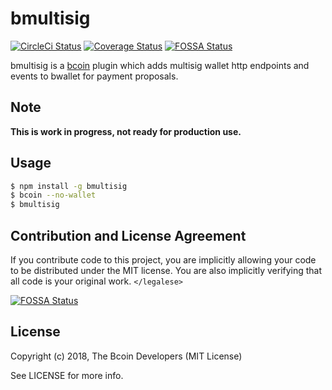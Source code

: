 # bmultisig

[![CircleCi Status][circleci-status-img]][circleci-status-url]
[![Coverage Status][coverage-status-img]][coverage-status-url]
[![FOSSA Status](https://app.fossa.io/api/projects/git%2Bgithub.com%2Fnodar-chkuaselidze%2Fbmultisig.svg?type=shield)](https://app.fossa.io/projects/git%2Bgithub.com%2Fnodar-chkuaselidze%2Fbmultisig?ref=badge_shield)

bmultisig is a [bcoin][bcoin] plugin which adds multisig wallet http endpoints and events to bwallet for payment proposals.

## Note
**This is work in progress, not ready for production use.**

## Usage

``` bash
$ npm install -g bmultisig
$ bcoin --no-wallet
$ bmultisig
```

## Contribution and License Agreement

If you contribute code to this project, you are implicitly allowing your code
to be distributed under the MIT license. You are also implicitly verifying that
all code is your original work. `</legalese>`


[![FOSSA Status](https://app.fossa.io/api/projects/git%2Bgithub.com%2Fnodar-chkuaselidze%2Fbmultisig.svg?type=large)](https://app.fossa.io/projects/git%2Bgithub.com%2Fnodar-chkuaselidze%2Fbmultisig?ref=badge_large)

## License

Copyright (c) 2018, The Bcoin Developers (MIT License)

See LICENSE for more info.

[bcoin]: https://github.com/bcoin-org/bcoin

[coverage-status-img]: https://codecov.io/gh/bcoin-org/bmultisig/badge.svg?branch=master
[coverage-status-url]: https://codecov.io/gh/bcoin-org/bmultisig?branch=master
[circleci-status-img]: https://circleci.com/gh/bcoin-org/bmultisig/tree/master.svg?style=shield
[circleci-status-url]: https://circleci.com/gh/bcoin-org/bmultisig/tree/master